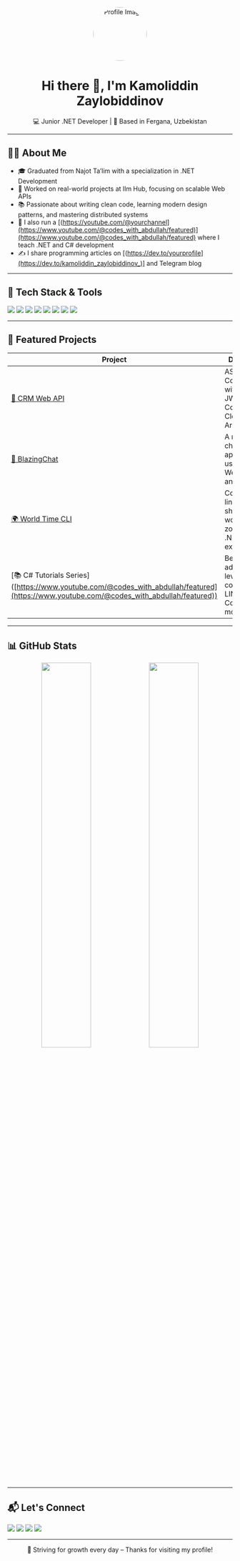 <!-- Profile Picture and Greeting -->
<p align="center">
  <img src="https://avatars.githubusercontent.com/u/YOUR_USERNAME?v=4" width="120" height="120" style="border-radius: 50%;" alt="Profile Image"/>
</p>

<h1 align="center">Hi there 👋, I'm Kamoliddin Zaylobiddinov</h1>
<p align="center">
  💻 Junior .NET Developer | 📍 Based in Fergana, Uzbekistan
</p>

---

## 🧑‍💻 About Me

- 🎓 Graduated from Najot Ta’lim with a specialization in .NET Development  
- 💼 Worked on real-world projects at Ilm Hub, focusing on scalable Web APIs  
- 📚 Passionate about writing clean code, learning modern design patterns, and mastering distributed systems  
- 🎥 I also run a [(https://youtube.com/@yourchannel](https://www.youtube.com/@codes_with_abdullah/featured)](https://www.youtube.com/@codes_with_abdullah/featured) where I teach .NET and C# development  
- ✍️ I share programming articles on [(https://dev.to/yourprofile](https://dev.to/kamoliddin_zaylobiddinov_)] and Telegram blog  

---

## 🚀 Tech Stack & Tools

<p align="left">
  <img src="https://img.shields.io/badge/C%23-239120?style=for-the-badge&logo=csharp&logoColor=white"/>
  <img src="https://img.shields.io/badge/.NET-512BD4?style=for-the-badge&logo=dotnet&logoColor=white"/>
  <img src="https://img.shields.io/badge/Entity_Framework_Core-512BD4?style=for-the-badge&logo=.net&logoColor=white"/>
  <img src="https://img.shields.io/badge/Blazor-7733FF?style=for-the-badge&logo=blazor&logoColor=white"/>
  <img src="https://img.shields.io/badge/SQL_Server-CC2927?style=for-the-badge&logo=microsoftsqlserver&logoColor=white"/>
  <img src="https://img.shields.io/badge/Git-F05032?style=for-the-badge&logo=git&logoColor=white"/>
  <img src="https://img.shields.io/badge/GitHub-181717?style=for-the-badge&logo=github&logoColor=white"/>
  <img src="https://img.shields.io/badge/Visual_Studio-5C2D91?style=for-the-badge&logo=visualstudio&logoColor=white"/>
</p>

---

## 📌 Featured Projects

| Project | Description |
|--------|-------------|
| [🔐 CRM Web API](https://github.com/kamoliddin202/crm-api) | ASP.NET Core Web API with Identity, JWT Auth, EF Core, and Clean Architecture |
| [💬 BlazingChat](https://github.com/kamoliddin202/blazingchat) | A real-time chat application using Blazor WebAssembly and SignalR |
| [🌍 World Time CLI](https://github.com/kamoliddin202/worldtime-cli) | Command-line app showing world time zones, using .NET and external APIs |
| [📚 C# Tutorials Series] ([https://www.youtube.com/@codes_with_abdullah/featured](https://www.youtube.com/@codes_with_abdullah/featured)) | Beginner to advanced level tutorials covering C#, LINQ, EF Core, and more |

---

## 📊 GitHub Stats

<p align="center">
  <img src="https://github-readme-stats.vercel.app/api?username=YOUR_USERNAME&show_icons=true&theme=tokyonight" width="47%" />
  <img src="https://github-readme-streak-stats.herokuapp.com/?user=YOUR_USERNAME&theme=tokyonight" width="47%" />
</p>

---

## 📬 Let's Connect

<p align="left">
  <a href="kamoliddinzaylobiddinov677@gmail.com"><img src="https://img.shields.io/badge/Gmail-D14836?style=for-the-badge&logo=gmail&logoColor=white"/></a>
  <a href="https://t.me/abdullohibnmansur"><img src="https://img.shields.io/badge/Telegram-26A5E4?style=for-the-badge&logo=telegram&logoColor=white"/></a>
  <a href="https://linkedin.com/in/kamoliddin-zaylobiddinov-1627b3297/"><img src="https://img.shields.io/badge/LinkedIn-0077B5?style=for-the-badge&logo=linkedin&logoColor=white"/></a>
  <a href="https://youtube.com/@codes_with_abdullah/featured"><img src="https://img.shields.io/badge/Youtube-FF0000?style=for-the-badge&logo=youtube&logoColor=white"/></a>
</p>

---

<p align="center">🚀 Striving for growth every day – Thanks for visiting my profile!</p>

